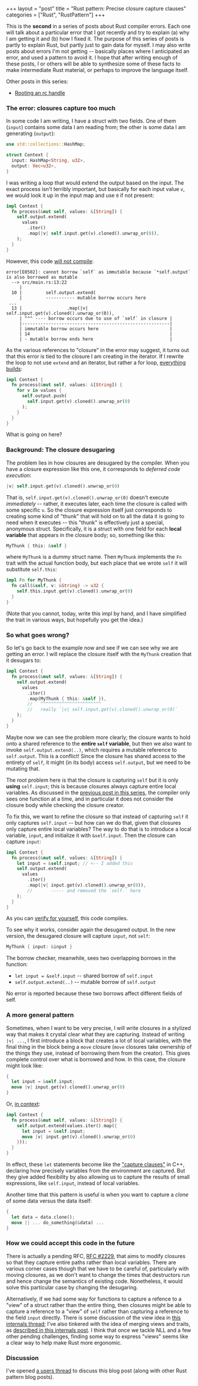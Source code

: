 +++
layout = "post"
title = "Rust pattern: Precise closure capture clauses"
categories = ["Rust", "RustPattern"]
+++

This is the **second** in a series of posts about Rust compiler
errors. Each one will talk about a particular error that I got
recently and try to explain (a) why I am getting it and (b) how I
fixed it. The purpose of this series of posts is partly to explain
Rust, but partly just to gain data for myself. I may also write posts
about errors I'm not getting -- basically places where I anticipated
an error, and used a pattern to avoid it. I hope that after writing
enough of these posts, I or others will be able to synthesize some of
these facts to make intermediate Rust material, or perhaps to improve
the language itself.

Other posts in this series:

- [Rooting an rc handle][post0]

[post0]: /blog/2018/04/16/rust-pattern-rooting-an-rc-handle/

### The error: closures capture too much

In some code I am writing, I have a struct with two fields. One of
them (`input`) contains some data I am reading from; the other is some
data I am generating (`output`):

[pg]: https://play.rust-lang.org/?gist=62c47ef4198dbb1c8dc2a22ea7c961a0&version=stable

```rust
use std::collections::HashMap;

struct Context {
  input: HashMap<String, u32>,
  output: Vec<u32>,
}
```

I was writing a loop that would extend the output based on the input.
The exact process isn't terribly important, but basically for each
input value `v`, we would look it up in the input map and use `0` if
not present:

```rust
impl Context {
  fn process(&mut self, values: &[String]) {
    self.output.extend(
      values
        .iter()
        .map(|v| self.input.get(v).cloned().unwrap_or(0)),
    );
  }
}
```

However, this code [will not compile][pg]:

```
error[E0502]: cannot borrow `self` as immutable because `*self.output` is also borrowed as mutable
  --> src/main.rs:13:22
     |
  10 |         self.output.extend(
     |         ----------- mutable borrow occurs here
 ...
  13 |                 .map(|v| self.input.get(v).cloned().unwrap_or(0)),
     | ^^^ ---- borrow occurs due to use of `self` in closure |
     |--------------------------------------------------------|
     | immutable borrow occurs here                           |
     | 14                                                     |
     | - mutable borrow ends here                             |
```

As the various references to "closure" in the error may suggest, it
turns out that this error is tied to the closure I am creating in the
iterator. If I rewrite the loop to not use `extend` and an iterator,
but rather a for loop, [everything builds][pgfix1]:

[pgfix1]: https://play.rust-lang.org/?gist=9d212e98a66a27c4a95790b9b9c3f30d&version=stable

```rust
impl Context {
  fn process(&mut self, values: &[String]) {
    for v in values {
      self.output.push(
        self.input.get(v).cloned().unwrap_or(0)
      );
    }
  }
}
```

What is going on here?

### Background: The closure desugaring

The problem lies in how closures are desugared by the compiler. When
you have a closure expression like this one, it corresponds to
*deferred code execution*:

```rust
|v| self.input.get(v).cloned().unwrap_or(0)
```

That is, `self.input.get(v).cloned().unwrap_or(0)` doesn't execute
*immediately* -- rather, it executes later, each time the closure is
called with some specific `v`. So the closure expression itself just
corresponds to creating some kind of "thunk" that will hold on to all
the data it is going to need when it executes -- this "thunk" is
effectively just a special, anonymous struct. Specifically, it is a struct
with one field for each **local variable** that appears in the closure body;
so, something like this:

```rust
MyThunk { this: &self }
```

where `MyThunk` is a dummy struct name. Then `MyThunk` implements
the `Fn` trait with the actual function body, but each place that we
wrote `self` it will substitute `self.this`:

```rust
impl Fn for MyThunk {
  fn call(&self, v: &String) -> u32 {
    self.this.input.get(v).cloned().unwrap_or(0)
  }
}
```

(Note that you cannot, today, write this impl by hand, and I have
simplified the trait in various ways, but hopefully you get the idea.)

### So what goes wrong?

So let's go back to the example now and see if we can see why we are
getting an error. I will replace the closure itself with the `MyThunk`
creation that it desugars to:

```rust
impl Context {
  fn process(&mut self, values: &[String]) {
    self.output.extend(
      values
        .iter()
        .map(MyThunk { this: &self }),
        //   ^^^^^^^^^^^^^^^^^^^^^^^
        //   really `|v| self.input.get(v).cloned().unwrap_or(0)`
    );
  }
}
```

Maybe now we can see the problem more clearly; the closure wants to
hold onto a shared reference to the **entire `self` variable**, but
then we also want to invoke `self.output.extend(..)`, which requires a
mutable reference to `self.output`. This is a conflict! Since the
closure has shared access to the entirety of `self`, it might (in its
body) access `self.output`, but we need to be mutating that.

The root problem here is that the closure is capturing `self` but it
is only **using** `self.input`; this is because closures always
capture entire local variables. As discussed in the [previous post in
this series][post0], the compiler only sees one function at a time,
and in particular it does not consider the closure body while checking
the closure creator. 

To fix this, we want to refine the closure so that instead of
capturing `self` it only captures `self.input` -- but how can we do that,
given that closures only capture entire local variables? The way to do that
is to introduce a local variable, `input`, and initialize it with
`&self.input`. Then the closure can capture `input`:

[pgfix2]: https://play.rust-lang.org/?gist=149ccc90dd732496467f43d2a44532b8&version=stable

```rust
impl Context {
  fn process(&mut self, values: &[String]) {
    let input = &self.input; // <-- I added this
    self.output.extend(
      values
        .iter()
        .map(|v| input.get(v).cloned().unwrap_or(0)),
        //       ----- and removed the `self.` here
    );
  }
}
```

As you can [verify for yourself][pgfix2], this code compiles. 

To see why it works, consider again the desugared output. In the new
version, the desugared closure will capture `input`, not `self`:

```rust
MyThunk { input: &input }
```

The borrow checker, meanwhile, sees two overlapping borrows in the function:

- `let input = &self.input` -- shared borrow of `self.input`
- `self.output.extend(..)` -- mutable borrow of `self.output`

No error is reported because these two borrows affect different fields
of self.

### A more general pattern

Sometimes, when I want to be very precise, I will write closures in a
stylized way that makes it crystal clear what they are capturing.
Instead of writing `|v| ...`, I first introduce a block that creates a
lot of local variables, with the final thing in the block being a
`move` closure (`move` closures take ownership of the things they use,
instead of borrowing them from the creator). This gives complete
control over what is borrowed and how. In this case, the closure might look like:

```rust
{
  let input = &self.input;
  move |v| input.get(v).cloned().unwrap_or(0)
}
```

Or, [in context][pgfix3]:

[pgfix3]: https://play.rust-lang.org/?gist=8ea9d6acddfc11706fda29bde8550f3c&version=stable

```rust
impl Context {
  fn process(&mut self, values: &[String]) {
    self.output.extend(values.iter().map({
      let input = &self.input;
      move |v| input.get(v).cloned().unwrap_or(0)
    }));
  }
}
```

In effect, these `let` statements become like the ["capture clauses"]
in C++, declaring how precisely variables from the environment are
captured. But they give added flexibility by also allowing us to
capture the results of small expressions, like `self.input`, instead
of local variables.

["capture clauses"]: https://msdn.microsoft.com/en-us/library/dd293608.aspx

Another time that this pattern is useful is when you want to capture a *clone*
of some data versus the data itself:

```rust
{
  let data = data.clone();
  move || ... do_something(&data) ...
}
```

### How we could accept this code in the future

There is actually a pending RFC, [RFC #2229], that aims to modify
closures so that they capture entire paths rather than local
variables. There are various corner cases though that we have to be
careful of, particularly with moving closures, as we don't want to
change the times that destructors run and hence change the semantics
of existing code. Nonetheless, it would solve this particular case by
changing the desugaring.

[RFC #2229]: https://github.com/rust-lang/rfcs/pull/2229

Alternatively, if we had some way for functions to capture a refence
to a "view" of a struct rather than the entire thing, then closures
might be able to capture a reference to a "view" of `self` rather than
capturing a reference to the field `input` directly. There is some
discussion of the view idea in [this internals
thread](https://internals.rust-lang.org/t/having-mutability-in-several-views-of-a-struct/6882/2);
I've also tinkered with the idea of merging views and traits, as
[described in this internals
post](https://internals.rust-lang.org/t/fields-in-traits/6933/12). I
think that once we tackle NLL and a few other pending challenges,
finding some way to express "views" seems like a clear way to help
make Rust more ergonomic.

### Discussion

I've opened [a users
thread](https://users.rust-lang.org/t/blog-post-series-rust-patterns/20080)
to discuss this blog post (along with other Rust pattern blog posts).


